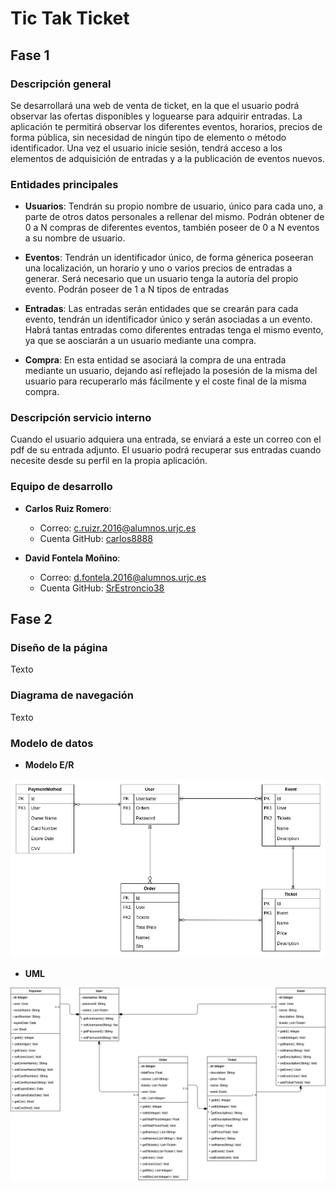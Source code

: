 # Tic Tak Ticket

## Fase 1 ##

### Descripción general ###

Se desarrollará una web de venta de ticket, en la que el usuario podrá observar las ofertas disponibles y loguearse para adquirir entradas.
La aplicación te permitirá observar los diferentes eventos, horarios, precios de forma pública, sin necesidad de ningún tipo de elemento o método identificador. Una vez el usuario inicie sesión, tendrá acceso a los elementos de adquisición de entradas y a la publicación de eventos nuevos.

### Entidades principales ###

- **Usuarios**: Tendrán su propio nombre de usuario, único para cada uno, a parte de otros datos personales a rellenar del mismo. Podrán obtener de 0 a N compras de diferentes eventos, también poseer de 0 a N eventos a su nombre de usuario.

- **Eventos**: Tendrán un identificador único, de forma génerica poseeran una localización, un horario y uno o varios precios de entradas a generar. Será necesario que un usuario tenga la autoría del propio evento. Podrán poseer de 1 a N tipos de entradas

- **Entradas**: Las entradas serán entidades que se crearán para cada evento, tendrán un identificador único y serán asociadas a un evento. Habrá tantas entradas como diferentes entradas tenga el mismo evento, ya que se aosciarán a un usuario mediante una compra.

- **Compra**: En esta entidad se asociará la compra de una entrada mediante un usuario, dejando así reflejado la posesión de la misma del usuario para recuperarlo más fácilmente y el coste final de la misma compra.

### Descripción servicio interno ###

Cuando el usuario adquiera una entrada, se enviará a este un correo con el pdf de su entrada adjunto. El usuario podrá recuperar sus entradas cuando necesite desde su perfil en la propia aplicación.

### Equipo de desarrollo ###

- **Carlos Ruiz Romero**:
  - Correo: c.ruizr.2016@alumnos.urjc.es
  - Cuenta GitHub: [carlos8888](https://github.com/carlos8888)
  
- **David Fontela Moñino**:
  - Correo: d.fontela.2016@alumnos.urjc.es
  - Cuenta GitHub: [SrEstroncio38](https://github.com/SrEstroncio38)
    
## Fase 2 ##

### Diseño de la página ###

Texto

### Diagrama de navegación ###

Texto

### Modelo de datos ###


- **Modelo E/R** 

![EntidadRelacion (Fase 2)](./pictures/EntidadRelacion.png)

- **UML**

![UML (Fase 2)](./pictures/UML.png)